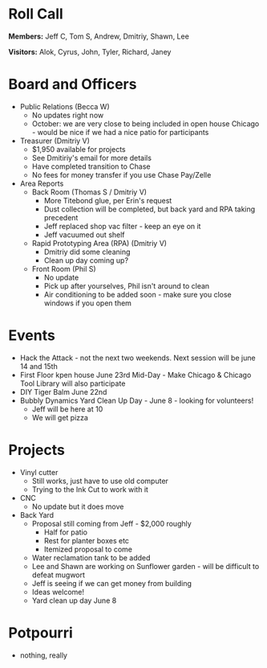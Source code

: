 Roll Call
=========
**Members:**  Jeff C, Tom S, Andrew, Dmitriy, Shawn, Lee

**Visitors:** Alok, Cyrus, John, Tyler, Richard, Janey

Board and Officers
==================
- Public Relations (Becca W)
  - No updates right now
  - October: we are very close to being included in open house Chicago - would be nice if we had a nice patio for participants
- Treasurer (Dmitriy V)
  - $1,950 available for projects
  - See Dmitiriy's email for more details
  - Have completed transition to Chase
  - No fees for money transfer if you use Chase Pay/Zelle
- Area Reports
  - Back Room (Thomas S / Dmitriy V)
    - More Titebond glue, per Erin's request
    - Dust collection will be completed, but back yard and RPA taking precedent
    - Jeff replaced shop vac filter - keep an eye on it
    - Jeff vacuumed out shelf
  - Rapid Prototyping Area (RPA) (Dmitriy V)
    - Dmitriy did some cleaning
    - Clean up day coming up?
  - Front Room (Phil S)
    - No update
    - Pick up after yourselves, Phil isn't around to clean
    - Air conditioning to be added soon - make sure you close windows if you open them
    
Events
======
- Hack the Attack - not the next two weekends. Next session will be june 14 and 15th
- First Floor kpen house June 23rd Mid-Day - Make Chicago & Chicago Tool Library will also participate
- DIY Tiger Balm June 22nd
- Bubbly Dynamics Yard Clean Up Day - June 8 - looking for volunteers! 
   - Jeff will be here at 10
   - We will get pizza

Projects
========
- Vinyl cutter
  - Still works, just have to use old computer
  - Trying to the Ink Cut to work with it
- CNC
  - No update but it does move
- Back Yard
  - Proposal still coming from Jeff - $2,000 roughly
     - Half for patio
     - Rest for planter boxes etc
     - Itemized proposal to come
  - Water reclamation tank to be added
  - Lee and Shawn are working on Sunflower garden - will be difficult to defeat mugwort
  - Jeff is seeing if we can get money from building
  - Ideas welcome!
  - Yard clean up day June 8

Potpourri
=========
- nothing, really
